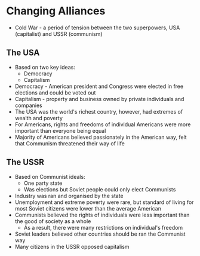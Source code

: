 # Changing Alliances

- Cold War - a period of tension between the two superpowers, USA (capitalist) and USSR (communism)

## The USA

- Based on two key ideas:
	- Democracy
	- Capitalism
- Democracy - American president and Congress were elected in free elections and could be voted out
- Capitalism - property and business owned by private individuals and companies
- The USA was the world's richest country, however, had extremes of wealth and poverty
- For Americans, rights and freedoms of individual Americans were more important than everyone being equal
- Majority of Americans believed passionately in the American way, felt that Communism threatened their way of life

## The USSR

- Based on Communist ideals:
	- One party state
	- Was elections but Soviet people could only elect Communists
- Industry was ran and organised by the state
- Unemployment and extreme poverty were rare, but standard of living for most Soviet citizens were lower than the average American
- Communists believed the rights of individuals were less important than the good of society as a whole
	- As a result, there were many restrictions on individual's freedom
- Soviet leaders believed other countries should be ran the Communist way
- Many citizens in the USSR opposed capitalism
